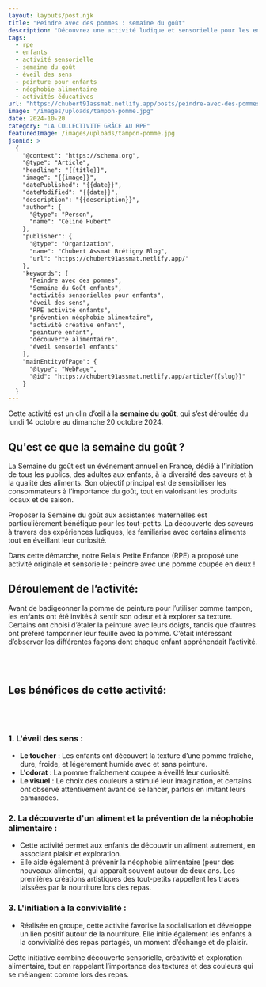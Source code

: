 ```yaml
---
layout: layouts/post.njk
title: "Peindre avec des pommes : semaine du goût"
description: "Découvrez une activité ludique et sensorielle pour les enfants : peindre avec des pommes. Un excellent moyen d'introduire la Semaine du Goût et d'éveiller les sens des tout-petits."
tags: 
  - rpe
  - enfants
  - activité sensorielle
  - semaine du goût
  - éveil des sens
  - peinture pour enfants
  - néophobie alimentaire
  - activités éducatives
url: "https://chubert91assmat.netlify.app/posts/peindre-avec-des-pommes"
image: "/images/uploads/tampon-pomme.jpg"
date: 2024-10-20
category: "LA COLLECTIVITE GRÂCE AU RPE"
featuredImage: /images/uploads/tampon-pomme.jpg
jsonLd: >
  {
    "@context": "https://schema.org",
    "@type": "Article",
    "headline": "{{title}}",
    "image": "{{image}}",
    "datePublished": "{{date}}",
    "dateModified": "{{date}}",
    "description": "{{description}}",
    "author": {
      "@type": "Person",
      "name": "Céline Hubert"
    },
    "publisher": {
      "@type": "Organization",
      "name": "Chubert Assmat Brétigny Blog",
      "url": "https://chubert91assmat.netlify.app/"
    },
    "keywords": [
      "Peindre avec des pommes", 
      "Semaine du Goût enfants", 
      "activités sensorielles pour enfants", 
      "éveil des sens", 
      "RPE activité enfants", 
      "prévention néophobie alimentaire", 
      "activité créative enfant", 
      "peinture enfant", 
      "découverte alimentaire", 
      "éveil sensoriel enfants"
    ],
    "mainEntityOfPage": {
      "@type": "WebPage",
      "@id": "https://chubert91assmat.netlify.app/article/{{slug}}"
    }
  }
---
```



Cette activité est un clin d’œil à la **semaine du goût**, qui s’est déroulée du lundi 14 octobre au dimanche 20 octobre 2024.

## **Qu'est ce que la semaine du goût ?**
La Semaine du goût est un événement annuel en France, dédié à l’initiation de tous les publics, des adultes aux enfants, à la diversité des saveurs et à la qualité des aliments. Son objectif principal est de sensibiliser les consommateurs à l’importance du goût, tout en valorisant les produits locaux et de saison.

Proposer la Semaine du goût aux assistantes maternelles est particulièrement bénéfique pour les tout-petits. La découverte des saveurs à travers des expériences ludiques, les familiarise avec certains aliments tout en éveillant leur curiosité.

Dans cette démarche, notre Relais Petite Enfance (RPE) a proposé une activité originale et sensorielle : peindre avec une pomme coupée en deux !

## **Déroulement de l’activité:**

Avant de badigeonner la pomme de peinture pour l’utiliser comme tampon, les enfants ont été invités à sentir son odeur et à explorer sa texture. Certains ont choisi d’étaler la peinture avec leurs doigts, tandis que d’autres ont préféré tamponner leur feuille avec la pomme. C’était intéressant d’observer les différentes façons dont chaque enfant appréhendait l’activité.

<br><br>

## **Les bénéfices de cette activité:**

<br><br>

### **1. L'éveil des sens :**
- **Le toucher** : Les enfants ont découvert la texture d’une pomme fraîche, dure, froide, et légèrement humide avec et sans peinture.
- **L'odorat**  : La pomme fraîchement coupée a éveillé leur curiosité.
- **Le visuel**  : Le choix des couleurs a stimulé leur imagination, et certains ont observé attentivement avant de se lancer, parfois en imitant leurs camarades.

### **2. La découverte d'un aliment et la prévention de la néophobie alimentaire :**
- Cette activité permet aux enfants de découvrir un aliment autrement, en associant plaisir et exploration.
- Elle aide également à prévenir la néophobie alimentaire (peur des nouveaux aliments), qui apparaît souvent autour de deux ans. Les premières créations artistiques des tout-petits rappellent les traces laissées par la nourriture lors des repas.


### **3. L'initiation à la convivialité :**
- Réalisée en groupe, cette activité favorise la socialisation et développe un lien positif autour de la nourriture. Elle initie également les enfants à la convivialité des repas partagés, un moment d’échange et de plaisir.


Cette initiative combine découverte sensorielle, créativité et exploration alimentaire, tout en rappelant l’importance des textures et des couleurs qui se mélangent comme lors des repas.






